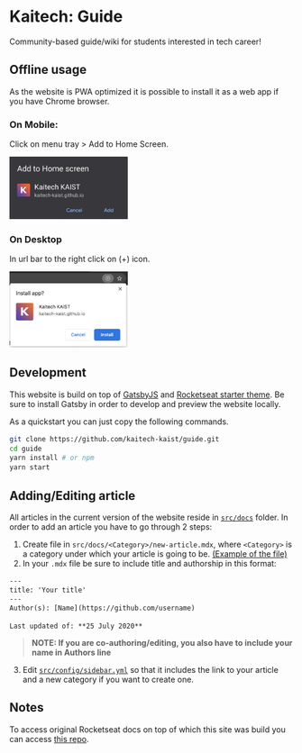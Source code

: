 # Kaitech: Guide

Community-based guide/wiki for students interested in tech career!

## Offline usage

As the website is PWA optimized it is possible to install it as a web app if you have Chrome browser.

### On Mobile:

Click on menu tray > Add to Home Screen.

<img src="static/mobile_install.jpg" style="width: 15em;" alt="PWA mobile install screen"/>

### On Desktop

In url bar to the right click on (+) icon.

<img src="static/desktop_install.png" style="width: 15em;" alt="PWA desktop install screen"/>

## Development

This website is build on top of [GatsbyJS](https://www.gatsbyjs.org/) and [Rocketseat starter theme](https://www.gatsbyjs.org/starters/Rocketseat/gatsby-starter-rocket-docs/). Be sure to install Gatsby in order to develop and preview the website locally.


As a quickstart you can just copy the following commands. 

```sh
git clone https://github.com/kaitech-kaist/guide.git
cd guide
yarn install # or npm
yarn start 
```

## Adding/Editing article

All articles in the current version of the website reside in [`src/docs`](https://github.com/kaitech-kaist/guide/tree/master/src/docs) folder. In order to add an article you have to go through 2 steps:

1. Create file in `src/docs/<Category>/new-article.mdx`, where `<Category>` is a category under which your article is going to be. [(Example of the file)](https://github.com/kaitech-kaist/guide/blob/master/src/docs/university/application-process.mdx)
2. In your `.mdx` file be sure to include title and authorship in this format:
```
---
title: 'Your title'
---
Author(s): [Name](https://github.com/username)

Last updated of: **25 July 2020**
```
> **NOTE: If you are co-authoring/editing, you also have to include your name in Authors line**

3. Edit [`src/config/sidebar.yml`](https://github.com/kaitech-kaist/guide/blob/master/src/config/sidebar.yml) so that it includes the link to your article and a new category if you want to create one.

## Notes
To access original Rocketseat docs on top of which this site was build you can access [this repo](https://github.com/Rocketseat/gatsby-themes/tree/master/%40rocketseat/gatsby-theme-docs).